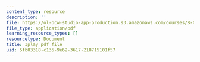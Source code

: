 ```yaml
---
content_type: resource
description: ''
file: https://ol-ocw-studio-app-production.s3.amazonaws.com/courses/8-01sc-classical-mechanics-fall-2016/5fb03318c1359e623617218715101f57_7Kq8BINVDiw.pdf
file_type: application/pdf
learning_resource_types: []
resourcetype: Document
title: 3play pdf file
uid: 5fb03318-c135-9e62-3617-218715101f57
---
```

